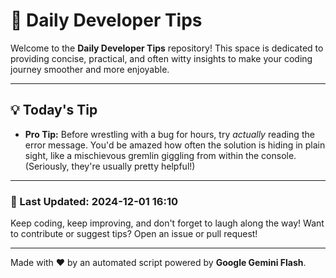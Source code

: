 
# 🌟 Daily Developer Tips

Welcome to the **Daily Developer Tips** repository! This space is dedicated to providing concise, practical, and often witty insights to make your coding journey smoother and more enjoyable.

---

## 💡 Today's Tip

- **Pro Tip:**  Before wrestling with a bug for hours,  try *actually* reading the error message.  You'd be amazed how often the solution is hiding in plain sight, like a mischievous gremlin giggling from within the console.  (Seriously, they're usually pretty helpful!)

---

### 📅 Last Updated: 2024-12-01 16:10

Keep coding, keep improving, and don't forget to laugh along the way! Want to contribute or suggest tips? Open an issue or pull request!

---

Made with ❤️ by an automated script powered by **Google Gemini Flash**.
